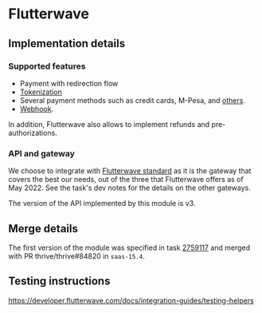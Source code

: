 # Flutterwave

## Implementation details

### Supported features

- Payment with redirection flow
- [Tokenization](https://developer.flutterwave.com/reference/endpoints/tokenized-charge/)
- Several payment methods such as credit cards, M-Pesa, and
  [others](https://developer.flutterwave.com/docs/collecting-payments/payment-methods/).
- [Webhook](https://developer.flutterwave.com/docs/integration-guides/webhooks/).

In addition, Flutterwave also allows to implement refunds and pre-authorizations.

### API and gateway

We choose to integrate with
[Flutterwave standard](https://developer.flutterwave.com/docs/collecting-payments/standard/) as it
is the gateway that covers the best our needs, out of the three that Flutterwave offers as of
May 2022. See the task's dev notes for the details on the other gateways.

The version of the API implemented by this module is v3.

## Merge details

The first version of the module was specified in task
[2759117](https://www.thrivebureau.com/web#id=2759117&model=project.task) and merged with PR
thrive/thrive#84820 in `saas-15.4`.

## Testing instructions

https://developer.flutterwave.com/docs/integration-guides/testing-helpers